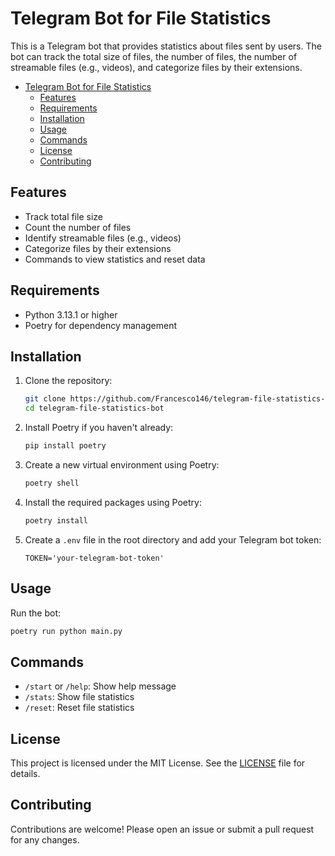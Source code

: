 # Telegram Bot for File Statistics

This is a Telegram bot that provides statistics about files sent by users. The bot can track the total size of files, the number of files, the number of streamable files (e.g., videos), and categorize files by their extensions.

- [Telegram Bot for File Statistics](#telegram-bot-for-file-statistics)
  - [Features](#features)
  - [Requirements](#requirements)
  - [Installation](#installation)
  - [Usage](#usage)
  - [Commands](#commands)
  - [License](#license)
  - [Contributing](#contributing)


## Features

- Track total file size
- Count the number of files
- Identify streamable files (e.g., videos)
- Categorize files by their extensions
- Commands to view statistics and reset data

## Requirements

- Python 3.13.1 or higher
- Poetry for dependency management

## Installation

1. Clone the repository:
    ```sh
    git clone https://github.com/Francesco146/telegram-file-statistics-bot.git
    cd telegram-file-statistics-bot
    ```

2. Install Poetry if you haven't already:
    ```sh
    pip install poetry
    ```

3. Create a new virtual environment using Poetry:
    ```sh
    poetry shell
    ```

4. Install the required packages using Poetry:
    ```sh
    poetry install
    ```

5. Create a `.env` file in the root directory and add your Telegram bot token:
    ```env
    TOKEN='your-telegram-bot-token'
    ```

## Usage

Run the bot:
```sh
poetry run python main.py
```

## Commands

- `/start` or `/help`: Show help message
- `/stats`: Show file statistics
- `/reset`: Reset file statistics

## License

This project is licensed under the MIT License. See the [LICENSE](LICENSE) file for details.

## Contributing

Contributions are welcome! Please open an issue or submit a pull request for any changes.